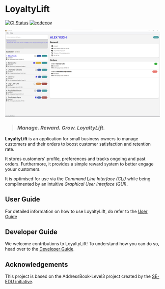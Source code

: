# LoyaltyLift

[![CI Status](https://github.com/AY2223S2-CS2103T-T09-3/tp/workflows/Java%20CI/badge.svg)](https://github.com/AY2223S2-CS2103T-T09-3/tp/actions)
[![codecov](https://codecov.io/gh/AY2223S2-CS2103T-T09-3/tp/branch/master/graph/badge.svg?token=JCKBOH0UD8)](https://codecov.io/gh/AY2223S2-CS2103T-T09-3/tp)

![Ui](docs/images/Ui.png)
> ### _Manage. Reward. Grow. LoyaltyLift._

**LoyaltyLift** is an application for small business owners to manage customers and their orders to boost customer satisfaction and retention rate.

It stores customers' profile, preferences and tracks ongoing and past orders. Furthermore, it provides a simple reward system to better engage youur customers.

It is optimised for use via the _Command Line Interface (CLI)_ while being complimented by an intuitive _Graphical User Interface (GUI)_.


## User Guide

For detailed information on how to use LoyaltyLift, do refer to the [User Guide](docs/UserGuide.md)

## Developer Guide

We welcome contributions to LoyaltyLift! To understand how you can do so, head over to the [Developer Guide](docs/DeveloperGuide.md).

## Acknowledgements

This project is based on the AddressBook-Level3 project created by the [SE-EDU initiative](https://se-education.org).
